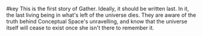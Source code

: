 #key 
This is the first story of Gather. Ideally, it should be written last. In it, the last living being in what's left of the universe dies. They are aware of the truth behind Conceptual Space's unravelling, and know that the universe itself will cease to exist once she isn't there to remember it.